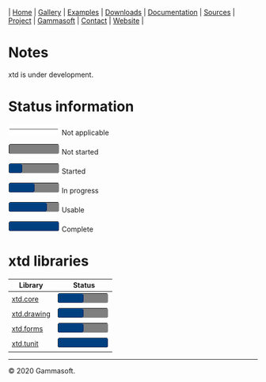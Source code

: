 | [Home](home.md) | [Gallery](gallery.md) | [Examples](examples.md) | [Downloads](downloads.md) | [Documentation](documentation.md) | [Sources](https://github.com/gammasoft71/xtd) | [Project](https://sourceforge.net/projects/xtdpro/) | [Gammasoft](gammasoft.md)  | [Contact](contact.md) | [Website](https://gammasoft71.wixsite.com/gammasoft) |

# Notes 

xtd is under development.

# Status information

![progressina](pictures/progress_ina.png) Not applicable

![progress0](pictures/progress0.png) Not started

![progress25](pictures/progress25.png) Started

![progress50](pictures/progress50.png) In progress

![progress75](pictures/progress75.png) Usable

![progress100](pictures/progress100.png) Complete

# xtd libraries

| Library                                          | Status                                   |
|--------------------------------------------------|------------------------------------------|
| [xtd.core](development_status_xtd_core.md)       | ![progress75](pictures/progress50.png)   |
| [xtd.drawing](development_status_xtd_drawing.md) | ![progress75](pictures/progress50.png)   |
| [xtd.forms](development_status_xtd_forms.md)     | ![progress75](pictures/progress50.png)   |
| [xtd.tunit](development_status_xtd_tunit.md)     | ![progress100](pictures/progress100.png) |

______________________________________________________________________________________________

© 2020 Gammasoft.

